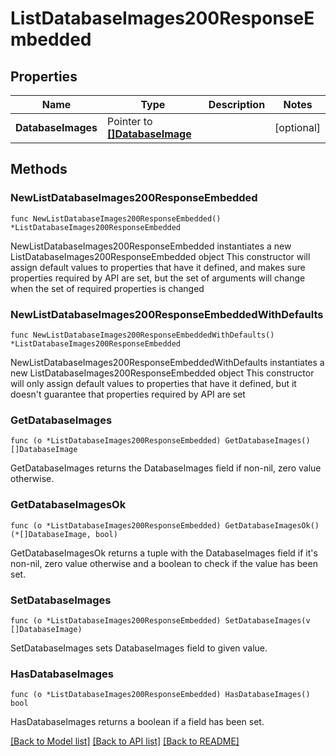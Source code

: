 # ListDatabaseImages200ResponseEmbedded

## Properties

Name | Type | Description | Notes
------------ | ------------- | ------------- | -------------
**DatabaseImages** | Pointer to [**[]DatabaseImage**](DatabaseImage.md) |  | [optional] 

## Methods

### NewListDatabaseImages200ResponseEmbedded

`func NewListDatabaseImages200ResponseEmbedded() *ListDatabaseImages200ResponseEmbedded`

NewListDatabaseImages200ResponseEmbedded instantiates a new ListDatabaseImages200ResponseEmbedded object
This constructor will assign default values to properties that have it defined,
and makes sure properties required by API are set, but the set of arguments
will change when the set of required properties is changed

### NewListDatabaseImages200ResponseEmbeddedWithDefaults

`func NewListDatabaseImages200ResponseEmbeddedWithDefaults() *ListDatabaseImages200ResponseEmbedded`

NewListDatabaseImages200ResponseEmbeddedWithDefaults instantiates a new ListDatabaseImages200ResponseEmbedded object
This constructor will only assign default values to properties that have it defined,
but it doesn't guarantee that properties required by API are set

### GetDatabaseImages

`func (o *ListDatabaseImages200ResponseEmbedded) GetDatabaseImages() []DatabaseImage`

GetDatabaseImages returns the DatabaseImages field if non-nil, zero value otherwise.

### GetDatabaseImagesOk

`func (o *ListDatabaseImages200ResponseEmbedded) GetDatabaseImagesOk() (*[]DatabaseImage, bool)`

GetDatabaseImagesOk returns a tuple with the DatabaseImages field if it's non-nil, zero value otherwise
and a boolean to check if the value has been set.

### SetDatabaseImages

`func (o *ListDatabaseImages200ResponseEmbedded) SetDatabaseImages(v []DatabaseImage)`

SetDatabaseImages sets DatabaseImages field to given value.

### HasDatabaseImages

`func (o *ListDatabaseImages200ResponseEmbedded) HasDatabaseImages() bool`

HasDatabaseImages returns a boolean if a field has been set.


[[Back to Model list]](../README.md#documentation-for-models) [[Back to API list]](../README.md#documentation-for-api-endpoints) [[Back to README]](../README.md)


